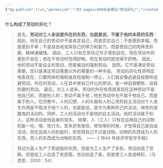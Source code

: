 ```yaml
---
{"dg-publish":true,"permalink":"/03 pages/404社会理论/劳动异化/","created":"2024-11-30T20:48:25.360+08:00","updated":"2025-03-24T21:57:32.751+08:00"}
---
```


什么构成了劳动的异化？
> 首先，**劳动对工人来说是外在的东西，也就是说，不属于他的本质的东西**：因此，他在自己的劳动中不是肯定自己，而是否定自己；不是感到幸福，而是感到不幸；不是自由地发挥自己的体力和智力，而是使自己的肉体受折磨、精神通摧残。
> 因此，工人只有在劳动之外才感到自在，而在劳动中则感到不自在；他在不劳动时觉得舒畅。而在劳动时就觉得不舒畅。
> 因此，他的劳动不是自主的劳动，而是被迫的强制劳动。
> 因而。它不是满足劳动需要，而只是满足劳动需要以外的需要的一种手段。
> 劳动的异化性质明显地表现在，只要肉体的强制或其他强制一停止，人们就会像逃避鼠疫那样逃避劳动。外在的劳动，人在其中使自己外化的劳动，是一祌自我粞牲、自我折磨的劳动。
> 最后，对工人说来，劳动的外在性质就表现在这种劳动不是他自己的，而是别人的；劳动不属于他；他在劳动中也不属于他自己，而是属于别人。在宗教中，人的幻想、人的头脑和人的心灵的自主活动对个人发生作用是不取决于他个人的，也就是说，是作为某种异己的活动，神灵的或魔鬼的活动的，同样，工人的活动也不是他的自主活动。他的活动属于别人，这种活动是他自身的丧失。
> 结果，人（工人）只有在运用自己的动物机能一吃、喝、性行为，至多还有居住、修饰等的时候，才觉得自己是自由活动，而在运用人的机能时，却觉得自己不过是动物。动物的东西成为人的东西，而人的东西成为动物的东西。
> ——《 1844 年经济学哲学手稿》

> 劳动为富人生产了奇迹般的东西，但是为工人生产了赤贫。劳动创造了宫殿，但是给工人创造了贫民窟。劳动创造了美，但是使工人变成畸形。（马克思，2000：54）